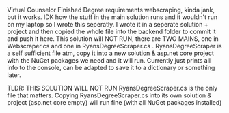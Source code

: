 Virtual Counselor
Finished Degree requirements webscraping, kinda jank, but it works. IDK how the stuff in the main solution runs and it wouldn't run on my laptop so I wrote this seperatly. I wrote it in a seperate solution + project and then copied the whole file into the backend folder to commit it and push it here. This solution will NOT RUN, there are TWO MAINS, one in Webscraper.cs and one in RyansDegreeScraper.cs . RyansDegreeScraper is a self sufficient file atm, copy it into a new solution & asp.net core project with the NuGet packages we need and it will run. Currently just prints all info to the console, can be adapted to save it to a dictionary or something later. 

TLDR: THIS SOLUTION WILL NOT RUN RyansDegreeScraper.cs is the only file that matters. Copying RyansDegreeScraper.cs into its own solution & project (asp.net core empty) will run fine (with all NuGet packages installed)
